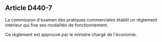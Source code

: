 Article D440-7
----
La commission d'examen des pratiques commerciales établit un règlement intérieur
qui fixe ses modalités de fonctionnement.

Ce règlement est approuvé par le ministre chargé de l'économie.
